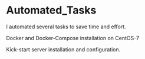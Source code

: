 # Automated_Tasks
I automated several tasks to save time and effort.

Docker and Docker-Compose installation on CentOS-7 

Kick-start server installation and configuration.
